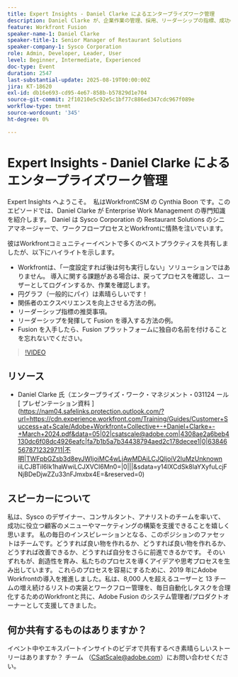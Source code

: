 ```yaml
---
title: Expert Insights - Daniel Clarke によるエンタープライズワーク管理
description: Daniel Clarke が、企業作業の管理、採用、リーダーシップの指標、成功のための Fusion 戦略に関するWorkfrontのベストプラクティスを紹介します。
feature: Workfront Fusion
speaker-name-1: Daniel Clarke
speaker-title-1: Senior Manager of Restaurant Solutions
speaker-company-1: Sysco Corporation
role: Admin, Developer, Leader, User
level: Beginner, Intermediate, Experienced
doc-type: Event
duration: 2547
last-substantial-update: 2025-08-19T00:00:00Z
jira: KT-18620
exl-id: db16e693-cd95-4e67-858b-b57829d1e704
source-git-commit: 2f10210e5c92e5c1bf77c886ed347cdc967f089e
workflow-type: tm+mt
source-wordcount: '345'
ht-degree: 0%

---
```


# Expert Insights - Daniel Clarke によるエンタープライズワーク管理

Expert Insights へようこそ。  私はWorkfrontCSM の Cynthia Boon です。このエピソードでは、Daniel Clarke が Enterprise Work Management の専門知識を紹介します。 Daniel は Sysco Corporation の Restaurant Solutions のシニアマネージャーで、ワークフロープロセスとWorkfrontに情熱を注いでいます。  

彼はWorkfrontコミュニティーイベントで多くのベストプラクティスを共有しましたが、以下にハイライトを示します。
 
* Workfrontは、「一度設定すれば後は何も実行しない」ソリューションではありません。 導入に関する課題がある場合は、戻ってプロセスを確認し、ユーザーとしてログインするか、作業を確認します。 
* 円グラフ（一般的にパイ）は素晴らしいです！ 
* 関係者のエクスペリエンスを向上させる方法の例。 
* リーダーシップ指標の推奨事項。 
* リーダーシップを発揮して Fusion を導入する方法の例。 
* Fusion を入手したら、Fusion プラットフォームに独自の名前を付けることを忘れないでください。  

>[!VIDEO](https://video.tv.adobe.com/v/3469898/?learn=on&enablevpops)

## リソース

* Daniel Clarke 氏（エンタープライズ・ワーク・マネジメント・031124 ール [ プレゼンテーション資料 ](https://nam04.safelinks.protection.outlook.com/?url=https://cdn.experience.workfront.com/Training/Guides/Customer+Success+at+Scale/Adobe+Workfront+Collective+-+Daniel+Clarke+-+March+2024.pdf&data=05|02|csatscale@adobe.com|4308ae2a6beb4130dc6f08dc4926eafc|fa7b1b5a7b34438794aed2c178decee1|0|638465678712329711|不明|TWFpbGZsb3d8eyJWIjoiMC4wLjAwMDAiLCJQIjoiV2luMzUnknown iiLCJBTiI6Ik1haWwiLCJXVCI6Mn0=|0|||&sdata=y14IXCdSk8laYXyfuLcjFNjBDeDjwZZu33nFJmxbx4E=&reserved=0) 

## スピーカーについて

私は、Sysco のデザイナー、コンサルタント、アナリストのチームを率いて、成功に役立つ顧客のメニューやマーケティングの構築を支援できることを嬉しく思います。 私の毎日のインスピレーションとなる、このポジションのファセットはチームです。どうすれば良い物を作れるか、どうすれば良い物を作れるか、どうすれば改善できるか、どうすれば自分をさらに前進できるかです。 そのいずれもが、創造性を育み、私たちのプロセスを導くアイデアや思考プロセスを生み出しています。 これらのプロセスを容易にするために、2019 年にAdobe Workfrontの導入を推進しました。私は、8,000 人を超えるユーザーと 13 チームの増え続けるリストの実装とワークフロー管理を、毎日自動化しタスクを合理化するためのWorkfrontと共に、Adobe Fusion のシステム管理者/プロダクトオーナーとして支援してきました。 

## 何か共有するものはありますか？

イベント中やエキスパートインサイトのビデオで共有するべき素晴らしいストーリーはありますか？ チーム （[CSatScale@adobe.com](mailto:CSatScale@adobe.com)）にお問い合わせください。
